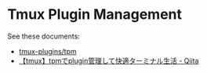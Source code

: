 Tmux Plugin Management
================================================================================

See these documents:

- [tmux-plugins/tpm](https://github.com/tmux-plugins/tpm)
- [【tmux】tpmでplugin管理して快適ターミナル生活 - Qiita](http://qiita.com/izumin5210/items/5b7f4c01fb6fe6064a05)
